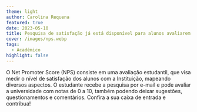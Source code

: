 ```yaml
---
theme: light
author: Carolina Requena
featured: true
date: 2023-05-10
title: Pesquisa de satisfação já está disponível para alunos avaliarem a Estácio TJ
cover: /images/nps.webp
tags:
  - Acadêmico
highlight: false
---
```

O Net Promoter Score (NPS) consiste em uma avaliação estudantil, que visa medir o nível de satisfação dos alunos com a Instituição, mapeando diversos aspectos. O estudante recebe a pesquisa por e-mail e pode avaliar a universidade com notas de 0 a 10, também podendo deixar sugestões, questionamentos e comentários. Confira a sua caixa de entrada e contribua!